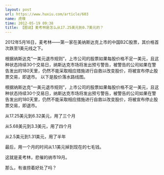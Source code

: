 ```yaml
---
layout: post
url: https://www.huxiu.com/article/603
name: 虎嗅
time: 2012-05-19 09:38
title: 【图说】麦考林是怎么从17.25美元到0.7美元的？
---
```

2012年5月16日，麦考林——第一家在美纳斯达克上市的中国B2C股票，其价格首次跌至1美元线之下。

根据纳斯达克“一美元退市规则”，上市公司的股票如果每股价格不足一美元，且这种状态持续30个交易日，纳斯达克市场将发出预亏警告，被警告的公司如果在警告发出的180天里，仍然不能采取相应措施进行自救以改变股价，将被宣布停止股票交易，即退市。 以下是股价落水路线图。

根据纳斯达克“一美元退市规则”，上市公司的股票如果每股价格不足一美元，且这种状态持续30个交易日，纳斯达克市场将发出预亏警告，被警告的公司如果在警告发出的180天里，仍然不能采取相应措施进行自救以改变股价，将被宣布停止股票交易，即退市。

从17.25美元到6.32美元，用了三个月

从5.68美元到3.3美元，用了四个月

从2.5美元到1.31美元，用了半年

最后，用一个月的时间从1.1美元掉到现在的七毛钱。

这就是麦考林，悲催的纳市19月。

那么，有谁捞着好处了吗？

